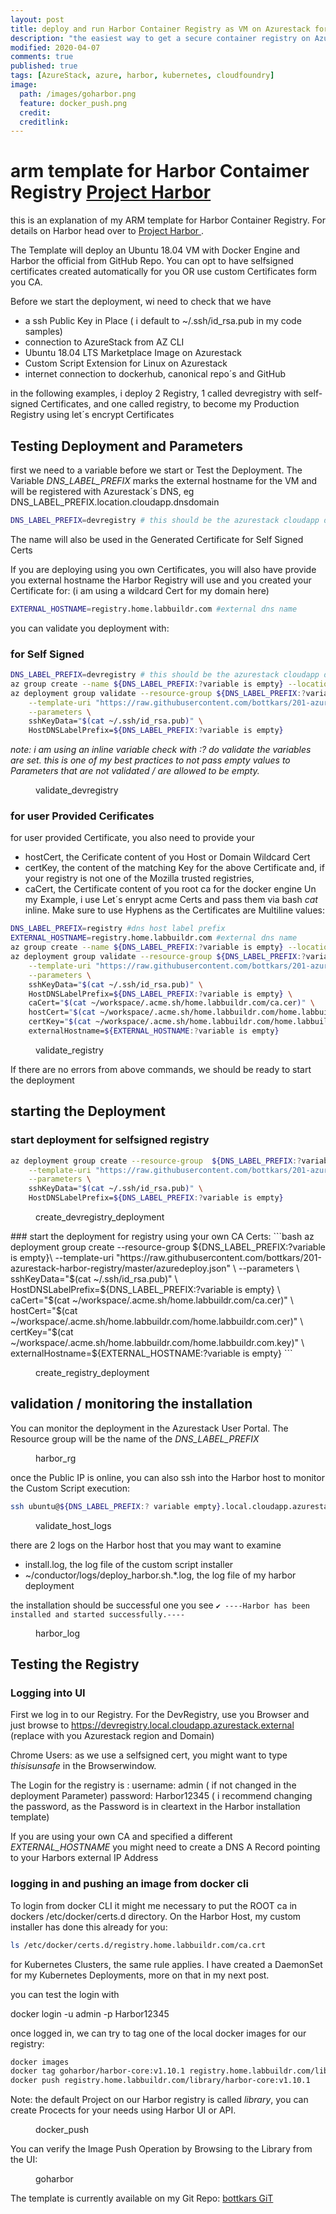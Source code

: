 ```yaml
---
layout: post
title: deploy and run Harbor Container Registry as VM on Azurestack for AKS
description: "the easiest way to get a secure container registry on Azurestack"
modified: 2020-04-07
comments: true
published: true
tags: [AzureStack, azure, harbor, kubernetes, cloudfoundry]
image:
  path: /images/goharbor.png
  feature: docker_push.png
  credit: 
  creditlink: 
---
```


# arm template for Harbor Contaimer Registry [Project Harbor ](https://goharbor.io/) 

this is an explanation of my ARM template for Harbor Container Registry. For details on Harbor head over to  [Project Harbor ](https://goharbor.io/).

The Template will deploy an Ubuntu 18.04 VM with Docker Engine and Harbor the official from GitHub Repo.
You can opt to have selfsigned certificates created automatically for you OR use custom Certificates form you CA.


Before we start the deployment, wi need to check that we have
 - a ssh Public Key in Place ( i default to ~/.ssh/id_rsa.pub in my code samples)
 - connection to AzureStack from AZ CLI
 - Ubuntu 18.04 LTS Marketplace Image on Azurestack
 - Custom Script Extension for Linux on Azurestack
 - internet connection to dockerhub, canonical repo´s and GitHub

in the following examples, i deploy 2 Registry, 1 called devregistry with self-signed Certificates, and one called registry, to become my Production Registry using let´s encrypt Certificates

## Testing Deployment and Parameters
first we need to a variable before we start or Test the Deployment.
The Variable *DNS_LABEL_PREFIX* marks the external hostname for the VM and will be registered with Azurestack´s DNS, eg
DNS_LABEL_PREFIX.location.cloudapp.dnsdomain
```bash
DNS_LABEL_PREFIX=devregistry # this should be the azurestack cloudapp dns name , e.g. Harbor, Mandatory
```
The name will also be used in the Generated Certificate for Self Signed Certs

If you are deploying using you own Certificates, you will also have provide you external hostname the Harbor Registry will use and you created your Certificate for: (i am using a wildcard Cert for my domain here)

```bash
EXTERNAL_HOSTNAME=registry.home.labbuildr.com #external dns name
```

you can validate you deployment with:

### for Self Signed
```bash
DNS_LABEL_PREFIX=devregistry # this should be the azurestack cloudapp dns name , e.g. Harbor, Mandatory
az group create --name ${DNS_LABEL_PREFIX:?variable is empty} --location local
az deployment group validate --resource-group ${DNS_LABEL_PREFIX:?variable is empty} \
    --template-uri "https://raw.githubusercontent.com/bottkars/201-azurestack-harbor-registry/master/azuredeploy.json" \
    --parameters \
    sshKeyData="$(cat ~/.ssh/id_rsa.pub)" \
    HostDNSLabelPrefix=${DNS_LABEL_PREFIX:?variable is empty}
```
*note: i am using an inline variable check with :? do validate the variables are set. this is one of my best practices to not pass empty values to Parameters that are not validated / are allowed to be empty.*
<figure class="full">
	<img src="/images/validate_devregistry.png" alt="">
	<figcaption>validate_devregistry</figcaption>
</figure>  

### for user Provided Cerificates
for user provided Certificate, you also need to provide your
- hostCert, the Cerificate content of you Host or Domain Wildcard Cert
- certKey, the content of the matching Key for the above Certificate
  and, if your registry is not one of the Mozilla trusted registries,
- caCert, the Certificate content of you root ca for the docker engine
Un my Example, i use Let´s enrypt acme Certs and pass them via bash *cat* inline. Make sure to use Hyphens as the Certificates are Multiline values:
 

```bash
DNS_LABEL_PREFIX=registry #dns host label prefix 
EXTERNAL_HOSTNAME=registry.home.labbuildr.com #external dns name
az group create --name ${DNS_LABEL_PREFIX:?variable is empty} --location local
az deployment group validate --resource-group ${DNS_LABEL_PREFIX:?variable is empty}\
    --template-uri "https://raw.githubusercontent.com/bottkars/201-azurestack-harbor-registry/master/azuredeploy.json" \
    --parameters \
    sshKeyData="$(cat ~/.ssh/id_rsa.pub)" \
    HostDNSLabelPrefix=${DNS_LABEL_PREFIX:?variable is empty} \
    caCert="$(cat ~/workspace/.acme.sh/home.labbuildr.com/ca.cer)" \
    hostCert="$(cat ~/workspace/.acme.sh/home.labbuildr.com/home.labbuildr.com.cer)" \
    certKey="$(cat ~/workspace/.acme.sh/home.labbuildr.com/home.labbuildr.com.key)" \
    externalHostname=${EXTERNAL_HOSTNAME:?variable is empty}
```
<figure class="full">
	<img src="/images/validate_registry.png" alt="">
	<figcaption>validate_registry</figcaption>
</figure>  

If there are no errors from above commands, we should be ready to start the deployment
## starting the Deployment

### start deployment for selfsigned registry

```bash
az deployment group create --resource-group  ${DNS_LABEL_PREFIX:?variable is empty} \
    --template-uri "https://raw.githubusercontent.com/bottkars/201-azurestack-harbor-registry/master/azuredeploy.json" \
    --parameters \
    sshKeyData="$(cat ~/.ssh/id_rsa.pub)" \
    HostDNSLabelPrefix=${DNS_LABEL_PREFIX:?variable is empty}
```
<figure class="full">
	<img src="/images/create_devregistry_deployment.png" alt="">
	<figcaption>create_devregistry_deployment</figcaption>
</figure>  
### start the deployment for registry using your own CA Certs:
```bash
az deployment group create --resource-group ${DNS_LABEL_PREFIX:?variable is empty}\
    --template-uri "https://raw.githubusercontent.com/bottkars/201-azurestack-harbor-registry/master/azuredeploy.json" \
    --parameters \
    sshKeyData="$(cat ~/.ssh/id_rsa.pub)" \
    HostDNSLabelPrefix=${DNS_LABEL_PREFIX:?variable is empty} \
    caCert="$(cat ~/workspace/.acme.sh/home.labbuildr.com/ca.cer)" \
    hostCert="$(cat ~/workspace/.acme.sh/home.labbuildr.com/home.labbuildr.com.cer)" \
    certKey="$(cat ~/workspace/.acme.sh/home.labbuildr.com/home.labbuildr.com.key)" \
    externalHostname=${EXTERNAL_HOSTNAME:?variable is empty}
```  
<figure class="full">
	<img src="/images/create_registry_deployment.png" alt="">
	<figcaption>create_registry_deployment</figcaption>
</figure>

## validation / monitoring the installation

You can monitor the deployment in the Azurestack User Portal. The Resource group will be the name of the *DNS_LABEL_PREFIX*

<figure class="full">
	<img src="/images/harbor_rg.png" alt="">
	<figcaption>harbor_rg</figcaption>
</figure>

once the Public IP is online, you can also ssh into the Harbor host to monitor the Custom Script execution:
```bash
ssh ubuntu@${DNS_LABEL_PREFIX:? variable empty}.local.cloudapp.azurestack.external
```

<figure class="full">
	<img src="/images/validate_host_logs.png" alt="">
	<figcaption>validate_host_logs</figcaption>
</figure>

there are 2 logs on the Harbor host that you may want to examine
- install.log, the log file of the custom script installer
-  ~/conductor/logs/deploy_harbor.sh.*.log, the log file of my harbor deployment

the installation should be successful one you see
```✔ ----Harbor has been installed and started successfully.----```
<figure class="full">
	<img src="/images/harbor_log.png" alt="">
	<figcaption>harbor_log</figcaption>
</figure>

## Testing the Registry

### Logging into UI
First we log in to our Registry. For the DevRegistry, use you Browser and just browse to https://devregistry.local.cloudapp.azurestack.external (replace with you Azurestack region and Domain)

Chrome Users: as we use a selfsigned cert, you might want to type *thisisunsafe* in the Browserwindow.

The  Login for the registry is :
username: admin ( if not changed in the deployment Parameter)
password: Harbor12345 ( i recommend changing the password, as the Password is in cleartext in the Harbor installation template)

If you are using your own CA and specified a different *EXTERNAL_HOSTNAME* you might need to create a DNS A Record pointing to your Harbors external IP Address

### logging in and pushing an image from docker cli

To login from docker CLI it might me necessary to put the ROOT ca in dockers /etc/docker/certs.d directory.
On the Harbor Host, my custom installer has done this already for you:

```bash
ls /etc/docker/certs.d/registry.home.labbuildr.com/ca.crt
```

for Kubernetes Clusters, the same rule applies. I have created a DaemonSet for my Kubernetes Deployments, more on that in my next post.

you can test the login with 

docker login <registry> -u admin -p Harbor12345

once logged in, we can try to tag one of the local docker images for our registry:

```bash
docker images
docker tag goharbor/harbor-core:v1.10.1 registry.home.labbuildr.com/library/harbor-core:v1.10.1
docker push registry.home.labbuildr.com/library/harbor-core:v1.10.1
```
Note: the default Project on our Harbor registry is called *library*, you can create Procects for your needs using Harbor UI or API.

<figure class="full">
	<img src="/images/docker_push.png" alt="">
	<figcaption>docker_push</figcaption>
</figure>

You can verify the Image Push Operation by Browsing to the Library from the UI:

<figure class="full">
	<img src="/images/goharbor.png" alt="">
	<figcaption>goharbor</figcaption>
</figure>


The template is currently available on my Git Repo: [bottkars GiT](https://githuib.com/bottkars/201-azurestack-harbor-registry)